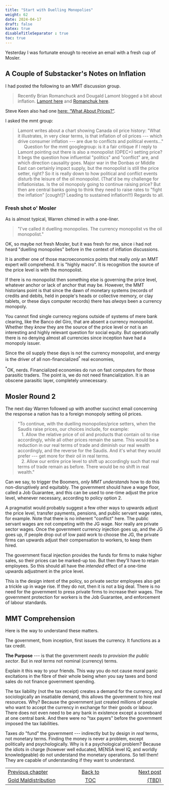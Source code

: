 ```yaml
---
title: "Start with Duelling Monopolies"
weight: 62
date: 2024-04-17
draft: false
katex: true
disableTitleSeparator : true
toc: true
---
```


Yesterday I was fortunate enough to receive an email with a fresh cup of Mosler.

## A Couple of Substacker's Notes on Inflation

I had posted the following to an MMT discussion group.
> Recently Brian Romanchuck and Dougald Lamont blogged a bit about inflation.
[Lamont here](https://dougaldlamont.substack.com/p/this-one-chart-destroys-conservative) 
and [Romanchuk here](https://bondeconomics.substack.com/p/comments-on-asset-prices-and-inflation).

Steve Keen also had one [here: “What About Prices?”](https://profstevekeen.substack.com/p/what-about-prices?publication_id=872467&post_id=143129900). 

I asked the mmt group:
> Lamont writes about a chart showing Canada oil 
price history: "What it illustrates, in very clear terms, is that inflation of 
oil prices --- which drive consumer inflation --- are due to conflicts and 
political events..."  
&nbsp;&nbsp;&nbsp;&nbsp;&nbsp;Question for the mmt googlegroup: is it a fair 
critique if I reply to Lamont pointing out there is also a monopolist (OPEC+) 
setting price? It begs the question how influential "politics" and "conflict" 
are, and which direction causality goes. Major war in the Donbas or 
Middle East can certainly impact supply, but the monopolist is still the price 
setter, right? So it is really down to how political and conflict events 
disturb the leisure of the oil monopolist. (That'd be my challenge for 
inflationistas. Is the oil monopoly going to continue raising price? But 
then are central banks going to think they need to raise rates to "fight the 
inflation" \[cough!\]? Leading to sustained inflation!!!)
Regards to all.

### Fresh shot o' Mosler

As is almost typical, Warren chimed in with a one-liner.
> "I've called it duelling monopolies. The currency monopolist vs the oil 
monopolist."

OK, so maybe not fresh Mosler, but it was fresh for me, since i had not 
heard "duelling monopolies" before in the context of inflation discussions.

It is another one of those macroeconomics points that really *only* an MMT 
expert will comprehend. It is "highly macro". It is recognition the source 
of the price level is with the monopolist.

If there is no monopolist then something else is governing the price level, 
whatever anchor or lack of anchor that may be. However, the MMT historians 
point is that since the dawn of monetary systems (records of credits and 
debits, held in people's heads or collective memory, or clay tablets, or these 
days computer records) there has *always* been a currency monopoly.

You cannot find single currency regions outside of systems of mere bank 
clearing, like the Banco del Giro, that are absent a currency monopolist. 
Whether they *know* they are the source of the price level or not is an 
interesting and highly relevant question for social equity. But operationally 
there is no denying almost all currencies since inception have had a monopoly 
issuer.

Since the oil supply these days is not the currency monopolist, and energy is 
the driver of all non-financialized${}^\ast$ real economies, 


${}^\ast$OK, nerds. Financialized economies do run on fast computers for 
those parasitic traders. The point is, we do not need financialization. It is 
an obscene parasitic layer, completely unnecessary.


## Mosler Round 2

The next day Warren followed up with another succinct email concerning the 
response a nation has to a foreign monopoly setting oil prices.
> "To continue, with the duelling monopolies/price setters, when the Saudis 
raise prices, our choices include, for example:  
&nbsp;&nbsp;&nbsp;1. Allow the relative price of oil and products that contain 
oil to rise accordingly, while all other prices remain the same. This would be 
a reduction in our real terms of trade and diminish our real wealth 
accordingly, and the reverse for the Saudis. And it's what they would 
prefer --- get more for their oil in real terms.  
&nbsp;&nbsp;&nbsp;2. Allow our entire price level to shift up accordingly such 
that real terms of trade remain as before. There would be no shift in real 
wealth."

Can we say, to trigger the Boomers, *only MMT understands* how to do this 
non-disruptively and equitably. The government should have a wage floor, called 
a Job Guarantee, and this can be used to one-time adjust the price level, 
whenever necessary, according to policy option 2.

A pragmatist would probably suggest a few other ways to upwards adjust the 
price level, transfer payments, pensions, and public servant wage rates, for 
example. Note that there is no inherent "conflict" here. The public servant 
wages are not competing with the JG wage. Nor really are private sector wages. 
Once the government currency injection goes up, and the JG goes up, if people 
drop out of low paid work to choose the JG, the private firms can upwards 
adjust their compensation to workers, to keep them hired. 

The government fiscal injection provides the funds for firms to make higher 
sales, so their prices can be marked-up too. But then they'll have to retain 
employees. So this should all have the *intended* effect of a one-time 
upwards adjustment in the price level.

This is the design intent of the policy, so private sector employees also get 
a trickle up in wage rise. If they do not, then it is not a big deal. There is 
no need for the government to press private firms to increase their wages.
The government protection for workers is the Job Guarantee, and enforcement 
of labour standards.


## MMT Comprehension

Here is the way to understand these matters.

The government, from inception, first issues the currency. It functions as a 
tax credit.

**The Purpose** --- is that the government *needs to provision the public sector*.
But in *real terms* not nominal (currency) terms.

Explain it this way to your friends. This way you do not cause moral panic 
excitations in the fibre of their whole being when you say taxes and bond sales 
do not finance government spending.

The tax liability (not the tax receipt) creates a demand for the currency, 
and sociologically an insatiable demand, this allows the government to hire 
real resources. Why? Because the government just created millions of people 
who want to accept the currency in exchange for their goods or labour. There 
does not even need to be any bank in existence except a scoreboard at one 
central bank. And there were no "tax payers" before the government imposed 
the tax liabilities.

Taxes *do* "fund" the government --- indirectly but by design in *real* 
terms, not monetary terms. 
Finding the money is never a problem, except politically and psychologically. 
Why is it a psychological problem? Because the idiots in charge (however well 
educated, MENSA level IQ, and worldly knowledgeable) do not understand the 
monetary operations. So tell them! They are capable of understanding if they 
want to understand.



<table style="border-collapse: collapse; border=0;">
    <colgroup>
       <col span="1" style="width: 25%;">
       <col span="1" style="width: 25%;">
       <col span="1" style="width: 20%;">
    </colgroup>
<tr style="border: 1px solid color:#0f0f0f;">
<td style="border: 1px solid color:#0f0f0f;">
<a href="../60_wealth_maldistribution">Previous chapter</a></td>
<td style="border: 1px solid color:#0f0f0f; text-align:center;">
<a href="../">Back to</a></td>
<td style="border: 1px solid color:#0f0f0f; text-align:right;">
<a href="./">Next post</a></td>
</tr>
<tr style="border: 1px solid color:#0f0f0f;">
<td style="border: 1px solid color:#0f0f0f;">
<a href="../60_wealth_maldistribution">Gold Maldistribution</a></td>
<td style="border: 1px solid color:#0f0f0f; text-align:center;">
<a href="../">TOC</a></td>
<td style="border: 1px solid color:#0f0f0f; text-align:right;">
<a href="./">(TBD)</a></td>
</tr>
</table>
